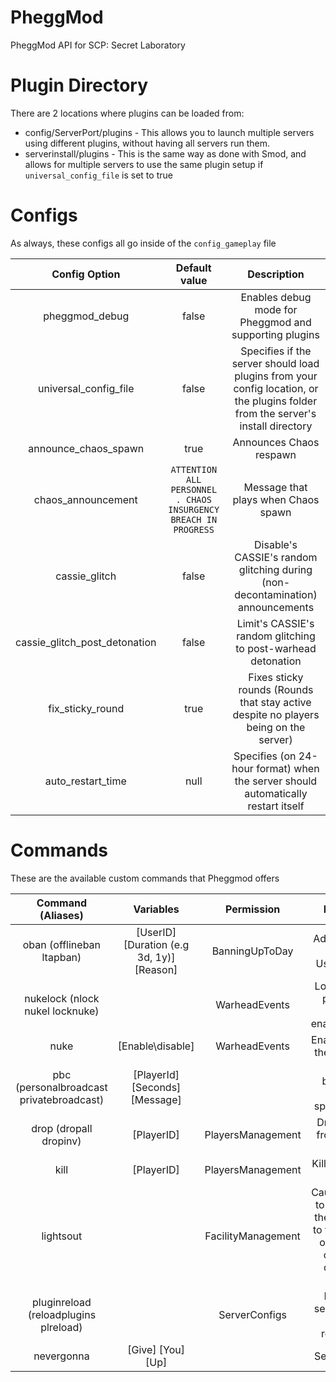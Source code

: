 # PheggMod
 
PheggMod API for SCP: Secret Laboratory

# Plugin Directory
There are 2 locations where plugins can be loaded from:
 - config/ServerPort/plugins - This allows you to launch multiple servers using different plugins, without having all servers run them.
 - serverinstall/plugins - This is the same way as done with Smod, and allows for multiple servers to use the same plugin setup if `universal_config_file` is set to true


# Configs
As always, these configs all go inside of the `config_gameplay` file

| Config Option | Default value  | Description  |
|:-------------:|:---------------:|:---------------:|
| pheggmod_debug | false | Enables debug mode for Pheggmod and supporting plugins |
| universal_config_file | false | Specifies if the server should load plugins from your config location, or the plugins folder from the server's install directory |
| announce_chaos_spawn | true | Announces Chaos respawn |
| chaos_announcement | `ATTENTION ALL PERSONNEL . CHAOS INSURGENCY BREACH IN PROGRESS` | Message that plays when Chaos spawn |
| cassie_glitch | false | Disable's CASSIE's random glitching during (non-decontamination) announcements |
| cassie_glitch_post_detonation | false | Limit's CASSIE's random glitching to post-warhead detonation |
| fix_sticky_round | true | Fixes sticky rounds (Rounds that stay active despite no players being on the server) |
| auto_restart_time | null | Specifies (on 24-hour format) when the server should automatically restart itself |

# Commands
These are the available custom commands that Pheggmod offers

| Command (Aliases) | Variables | Permission | Description |
|:---------------:|:---------------:|:---------------:|:---------------:|
| oban (offlineban ltapban) | [UserID] [Duration (e.g 3d, 1y)] [Reason] | BanningUpToDay | Adds the UserID to the UserIdBans file |
| nukelock (nlock nukel locknuke) |  | WarheadEvents | Locks the nuke, preventing it from being enabled/disabled |
| nuke | [Enable\disable] | WarheadEvents | Enables/Disables the nuke's lever |
| pbc (personalbroadcast privatebroadcast) | [PlayerId] [Seconds] [Message] |  | Sends a broadcast to only the specified player |
| drop (dropall dropinv) | [PlayerID] | PlayersManagement | Drops all items from a player's inventory |
| kill | [PlayerID] | PlayersManagement | Kills the targeted player |
| lightsout | | FacilityManagement | Causes the lights to go out inside the facility (Due to the limitations of the game's code, this is quite buggy ATM) |
| pluginreload (reloadplugins plreload) | | ServerConfigs | Reloads the server's plugins on the next round restart |
| nevergonna | [Give] [You] [Up] | | See for yourself |
